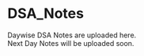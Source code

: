 # DSA_Notes
 Daywise DSA Notes are uploaded here.<br/>
 Next Day Notes will be uploaded soon.<br/>
 </br> <br/>
 
